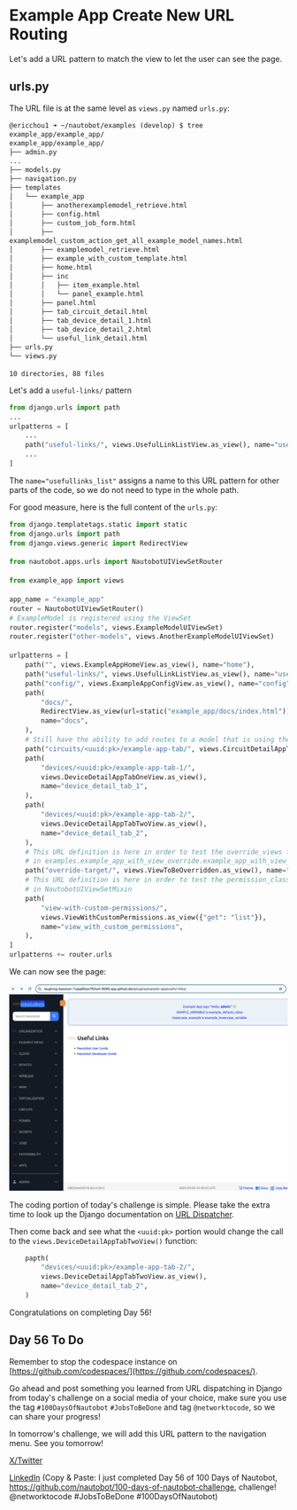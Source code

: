 # Example App Create New URL Routing

Let's add a URL pattern to match the view to let the user can see the page. 

## urls.py

The URL file is at the same level as `views.py` named `urls.py`: 

```
@ericchou1 ➜ ~/nautobot/examples (develop) $ tree example_app/example_app/
example_app/example_app/
├── admin.py
...
├── models.py
├── navigation.py
├── templates
│   └── example_app
│       ├── anotherexamplemodel_retrieve.html
│       ├── config.html
│       ├── custom_job_form.html
│       ├── examplemodel_custom_action_get_all_example_model_names.html
│       ├── examplemodel_retrieve.html
│       ├── example_with_custom_template.html
│       ├── home.html
│       ├── inc
│       │   ├── item_example.html
│       │   └── panel_example.html
│       ├── panel.html
│       ├── tab_circuit_detail.html
│       ├── tab_device_detail_1.html
│       ├── tab_device_detail_2.html
│       └── useful_link_detail.html
├── urls.py
└── views.py

10 directories, 88 files
```

Let's add a `useful-links/` pattern 

```python url.py
from django.urls import path
...
urlpatterns = [
    ...
    path("useful-links/", views.UsefulLinkListView.as_view(), name="usefullinks_list"),
    ...
]
```

The `name="usefullinks_list"` assigns a name to this URL pattern for other parts of the code, so we do not need to type in the whole path. 

For good measure, here is the full content of the `urls.py`: 

```python urls.py
from django.templatetags.static import static
from django.urls import path
from django.views.generic import RedirectView

from nautobot.apps.urls import NautobotUIViewSetRouter

from example_app import views

app_name = "example_app"
router = NautobotUIViewSetRouter()
# ExampleModel is registered using the ViewSet
router.register("models", views.ExampleModelUIViewSet)
router.register("other-models", views.AnotherExampleModelUIViewSet)

urlpatterns = [
    path("", views.ExampleAppHomeView.as_view(), name="home"),
    path("useful-links/", views.UsefulLinkListView.as_view(), name="usefullinks_list"),
    path("config/", views.ExampleAppConfigView.as_view(), name="config"),
    path(
        "docs/",
        RedirectView.as_view(url=static("example_app/docs/index.html")),
        name="docs",
    ),
    # Still have the ability to add routes to a model that is using the NautobotUIViewSet.
    path("circuits/<uuid:pk>/example-app-tab/", views.CircuitDetailAppTabView.as_view(), name="circuit_detail_tab"),
    path(
        "devices/<uuid:pk>/example-app-tab-1/",
        views.DeviceDetailAppTabOneView.as_view(),
        name="device_detail_tab_1",
    ),
    path(
        "devices/<uuid:pk>/example-app-tab-2/",
        views.DeviceDetailAppTabTwoView.as_view(),
        name="device_detail_tab_2",
    ),
    # This URL definition is here in order to test the override_views functionality which is defined
    # in examples.example_app_with_view_override.example_app_with_view_override.views
    path("override-target/", views.ViewToBeOverridden.as_view(), name="view_to_be_overridden"),
    # This URL definition is here in order to test the permission_classes functionality which is defined
    # in NautobotUIViewSetMixin
    path(
        "view-with-custom-permissions/",
        views.ViewWithCustomPermissions.as_view({"get": "list"}),
        name="view_with_custom_permissions",
    ),
]
urlpatterns += router.urls
```

We can now see the page: 

![final_view_1](images/final_view_1.png)

The coding portion of today's challenge is simple. Please take the extra time to look up the Django documentation on [URL Dispatcher](https://docs.djangoproject.com/en/5.1/topics/http/urls/). 

Then come back and see what the `<uuid:pk>` portion would change the call to the `views.DeviceDetailAppTabTwoView()` function: 

```python
    papth(
        "devices/<uuid:pk>/example-app-tab-2/",
        views.DeviceDetailAppTabTwoView.as_view(),
        name="device_detail_tab_2",
    )
```

Congratulations on completing Day 56!  

## Day 56 To Do

Remember to stop the codespace instance on [https://github.com/codespaces/](https://github.com/codespaces/). 

Go ahead and post something you learned from URL dispatching in Django from today's challenge on a social media of your choice, make sure you use the tag `#100DaysOfNautobot` `#JobsToBeDone` and tag `@networktocode`, so we can share your progress! 

In tomorrow's challenge, we will add this URL pattern to the navigation menu. See you tomorrow! 

[X/Twitter](<https://twitter.com/intent/tweet?url=https://github.com/nautobot/100-days-of-nautobot&text=I+just+completed+Day+56+of+the+100+days+of+nautobot+challenge+!&hashtags=100DaysOfNautobot,JobsToBeDone>)

[LinkedIn](https://www.linkedin.com/) (Copy & Paste: I just completed Day 56 of 100 Days of Nautobot, https://github.com/nautobot/100-days-of-nautobot-challenge, challenge! @networktocode #JobsToBeDone #100DaysOfNautobot) 
